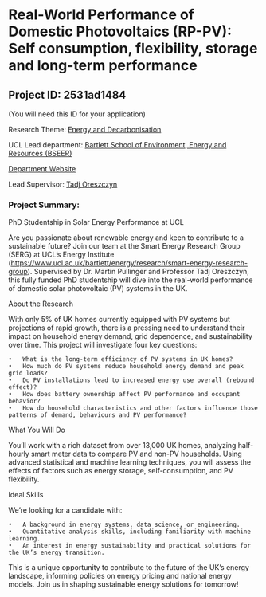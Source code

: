# Real-World Performance of Domestic Photovoltaics (RP-PV):  Self consumption, flexibility, storage and long-term performance

## Project ID: **2531ad1484**
(You will need this ID for your application)

Research Theme: [Energy and Decarbonisation](../themes/energy-and-decarbonisation.md)

UCL Lead department: [Bartlett School of Environment, Energy and Resources (BSEER)](../departments/bartlett-school-of-environment-energy-and-resources.md)

[Department Website](https://www.ucl.ac.uk/bartlett/bartlett-school-environment-energy-and-resources)

Lead Supervisor: [Tadj Oreszczyn](https://profiles.ucl.ac.uk/3931)

### Project Summary:

PhD Studentship in Solar Energy Performance at UCL

Are you passionate about renewable energy and keen to contribute to a sustainable future? Join our team at the Smart Energy Research Group  (SERG) at UCL’s Energy Institute (https://www.ucl.ac.uk/bartlett/energy/research/smart-energy-research-group). Supervised by Dr. Martin Pullinger and Professor Tadj Oreszczyn, this fully funded PhD studentship will dive into the real-world performance of domestic solar photovoltaic (PV) systems in the UK.

About the Research

With only 5% of UK homes currently equipped with PV systems but projections of rapid growth, there is a pressing need to understand their impact on household energy demand, grid dependence, and sustainability over time. This project will investigate four key questions:

	•	What is the long-term efficiency of PV systems in UK homes?
	•	How much do PV systems reduce household energy demand and peak grid loads?
	•	Do PV installations lead to increased energy use overall (rebound effect)?
	•	How does battery ownership affect PV performance and occupant behavior?
	•	How do household characteristics and other factors influence those patterns of demand, behaviours and PV performance?

What You Will Do

You’ll work with a rich dataset from over 13,000 UK homes, analyzing half-hourly smart meter data to compare PV and non-PV households. Using advanced statistical and machine learning techniques, you will assess the effects of factors such as energy storage, self-consumption, and PV flexibility.

Ideal Skills

We’re looking for a candidate with:

	•	A background in energy systems, data science, or engineering.
	•	Quantitative analysis skills, including familiarity with machine learning.
	•	An interest in energy sustainability and practical solutions for the UK’s energy transition.

This is a unique opportunity to contribute to the future of the UK’s energy landscape, informing policies on energy pricing and national energy models. Join us in shaping sustainable energy solutions for tomorrow!
